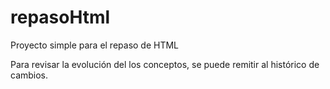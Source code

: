 # repasoHtml

Proyecto simple para el repaso de HTML

Para revisar la evolución del los conceptos, se puede remitir al histórico de cambios.
